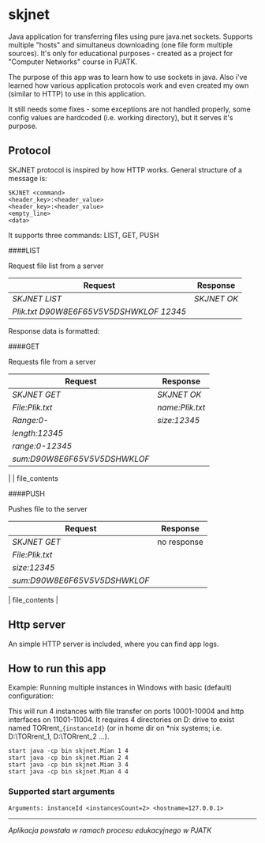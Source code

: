 # skjnet

Java application for transferring files using pure java.net sockets. Supports multiple "hosts" and simultaneus downloading (one file form multiple sources).
It's only for educational purposes - created as a project for "Computer Networks" course in PJATK. 

The purpose of this app was to learn how to use sockets in java. Also i've learned how various application protocols 
work and even created my own (similar to HTTP) to use in this application.

It still needs some fixes - some exceptions are not handled properly, 
some config values are hardcoded (i.e. working directory), but it serves it's purpose.

## Protocol

SKJNET protocol is inspired by how HTTP works. General structure of a message is:

```
SKJNET <command>
<header_key>:<header_value>
<header_key>:<header_value>
<empty_line>
<data>
```

It supports three commands: LIST, GET, PUSH

####LIST

Request file list from a server

Request | Response
--- | --- 
_SKJNET LIST_ | _SKJNET OK_
 | _Plik.txt D90W8E6F65V5V5DSHWKLOF 12345_

Response data is formatted: <filename> <md5-sum> <size in bytes>

####GET

Requests file from a server

Request | Response
--- | --- 
_SKJNET GET_ | _SKJNET OK_
_File:Plik.txt_ | _name:Plik.txt_
_Range:0-_ | _size:12345_
 | _length:12345_
 | _range:0-12345_
 | _sum:D90W8E6F65V5V5DSHWKLOF_
 | 
 | file_contents
 
 
####PUSH

Pushes file to the server

Request | Response
--- | --- 
_SKJNET GET_ | no response
_File:Plik.txt_ | 
_size:12345_ | 
_sum:D90W8E6F65V5V5DSHWKLOF_ | 
 | 
file_contents |

## Http server

An simple HTTP server is included, where you can find app logs. 


## How to run this app

Example: Running multiple instances in Windows with basic (default) configuration:

This will run 4 instances with file transfer on ports 10001-10004 and http interfaces on 11001-11004.
It requires 4 directories on D: drive to exist named TORrent_`{instanceId}` (or in home dir on *nix systems; i.e. D:\TORrent_1, D:\TORrent_2 ...).

```
start java -cp bin skjnet.Mian 1 4
start java -cp bin skjnet.Mian 2 4
start java -cp bin skjnet.Mian 3 4
start java -cp bin skjnet.Mian 4 4
```

### Supported start arguments

```Arguments: instanceId <instancesCount=2> <hostname=127.0.0.1>```

---

_Aplikacja powstała w ramach procesu edukacyjnego w PJATK_
